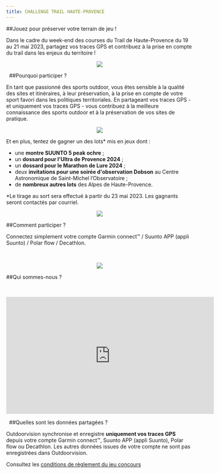 ```yaml
---
title: CHALLENGE TRAIL HAUTE-PROVENCE
---
```


##Jouez pour préserver votre terrain de jeu !

Dans le cadre du week-end des courses du Trail de Haute-Provence du 19 au 21 mai 2023, partagez vos traces GPS et contribuez à la prise en compte du trail dans les enjeux du territoire !

<participate></participate>

<p align="center">
  <img src="/medias/challenge/THP2023_01.png">
</p>


&nbsp;
##Pourquoi participer ?

En tant que passionné des sports outdoor, vous êtes sensible à la qualité des sites et itinéraires, à leur préservation, à la prise en compte de votre sport favori dans les politiques territoriales. En partageant vos traces GPS - et uniquement vos traces GPS - vous contribuez à la meilleure connaissance des sports outdoor et à la préservation de vos sites de pratique.  

<p align="center">
  <img src="/medias/challenge/THP2023_02.png">
</p>

Et en plus, tentez de gagner un des lots* mis en jeux dont :
- une **montre SUUNTO 5 peak ochre** ;
- un  **dossard pour l'Ultra de Provence 2024** ;
- un  **dossard pour le Marathon de Lure 2024** ;
- deux **invitations pour une soirée d'observation Dobson** au Centre Astronomique de Saint-Michel l’Observatoire ;
- de **nombreux autres lots** des Alpes de Haute-Provence.
 
*Le tirage au sort sera effectué à partir du 23 mai 2023. Les gagnants seront contactés par courriel.

<p align="center">
  <img src="/medias/challenge/THP2023_03.png">
</p>

##Comment participer ?

Connectez simplement votre compte Garmin connect™ / Suunto APP (appli Suunto) / Polar flow / Decathlon.


&nbsp;
<p align="center">
  <img src="/medias/VISUELS_DESK/logo-band9-nb.jpg">
</p>  

<participate></participate>

##Qui sommes-nous ?


&nbsp;
<p align="center">
<iframe width="560" height="315" src="https://www.youtube.com/embed/Sua7VDlhBs4" title="YouTube video player" frameborder="0" allow="accelerometer; autoplay; clipboard-write; encrypted-media; gyroscope; picture-in-picture" allowfullscreen></iframe>
</p>


&nbsp;
##Quelles sont les données partagées ?

Outdoorvision synchronise et enregistre **uniquement vos traces GPS** depuis votre compte Garmin connect™, Suunto APP (appli Suunto), Polar flow ou Decathlon. Les autres données issues de votre compte ne sont pas enregistrées dans Outdoorvision.

Consultez les [conditions de règlement du jeu concours](/medias/challenge/THP2023_Reglement_draft.png)
<participate></participate>
